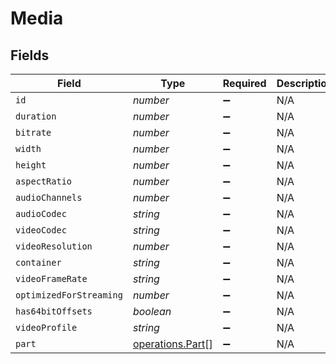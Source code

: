 # Media


## Fields

| Field                                                | Type                                                 | Required                                             | Description                                          | Example                                              |
| ---------------------------------------------------- | ---------------------------------------------------- | ---------------------------------------------------- | ---------------------------------------------------- | ---------------------------------------------------- |
| `id`                                                 | *number*                                             | :heavy_minus_sign:                                   | N/A                                                  | 120345                                               |
| `duration`                                           | *number*                                             | :heavy_minus_sign:                                   | N/A                                                  | 7474422                                              |
| `bitrate`                                            | *number*                                             | :heavy_minus_sign:                                   | N/A                                                  | 3623                                                 |
| `width`                                              | *number*                                             | :heavy_minus_sign:                                   | N/A                                                  | 1920                                                 |
| `height`                                             | *number*                                             | :heavy_minus_sign:                                   | N/A                                                  | 804                                                  |
| `aspectRatio`                                        | *number*                                             | :heavy_minus_sign:                                   | N/A                                                  | 2.35                                                 |
| `audioChannels`                                      | *number*                                             | :heavy_minus_sign:                                   | N/A                                                  | 6                                                    |
| `audioCodec`                                         | *string*                                             | :heavy_minus_sign:                                   | N/A                                                  | ac3                                                  |
| `videoCodec`                                         | *string*                                             | :heavy_minus_sign:                                   | N/A                                                  | h264                                                 |
| `videoResolution`                                    | *number*                                             | :heavy_minus_sign:                                   | N/A                                                  | 1080                                                 |
| `container`                                          | *string*                                             | :heavy_minus_sign:                                   | N/A                                                  | mp4                                                  |
| `videoFrameRate`                                     | *string*                                             | :heavy_minus_sign:                                   | N/A                                                  | 24p                                                  |
| `optimizedForStreaming`                              | *number*                                             | :heavy_minus_sign:                                   | N/A                                                  | 0                                                    |
| `has64bitOffsets`                                    | *boolean*                                            | :heavy_minus_sign:                                   | N/A                                                  |                                                      |
| `videoProfile`                                       | *string*                                             | :heavy_minus_sign:                                   | N/A                                                  | high                                                 |
| `part`                                               | [operations.Part](../../models/operations/part.md)[] | :heavy_minus_sign:                                   | N/A                                                  |                                                      |